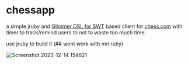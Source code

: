 # chessapp

a simple jruby and [Glimmer DSL for SWT](https://github.com/AndyObtiva/glimmer-dsl-swt) based client for [chess.com](chess.com) with timer to track/remind users to not to waste too much time.

use jruby to build it (## wont work with mri ruby)


![Screenshot 2023-12-14 154621](https://github.com/progressive-galib/chessapp/assets/125106402/4aa14715-6230-483f-98cd-3b675ab523d2)
